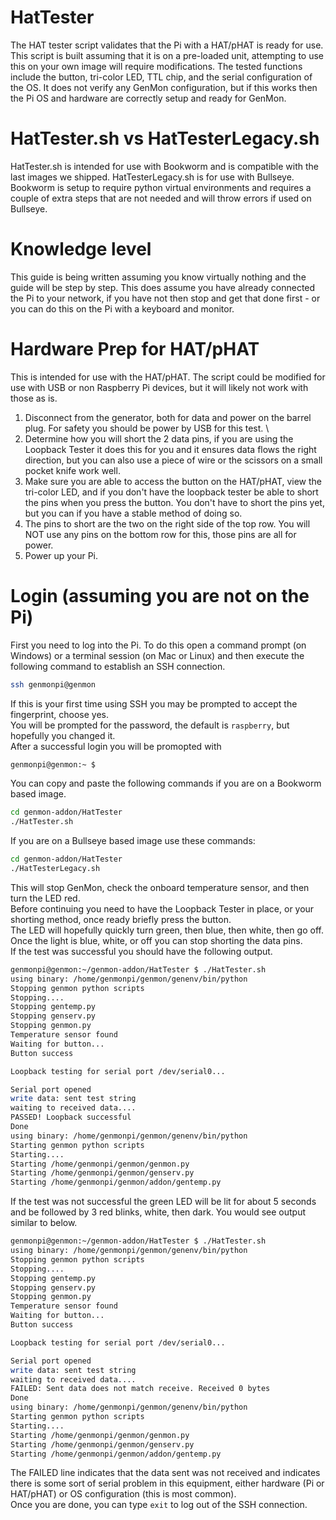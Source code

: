 # HatTester
The HAT tester script validates that the Pi with a HAT/pHAT is ready for use. This script is built assuming that it is on a pre-loaded unit, attempting to use this on your own image will require modifications. The tested functions include the button, tri-color LED, TTL chip, and the serial configuration of the OS. It does not verify any GenMon configuration, but if this works then the Pi OS and hardware are correctly setup and ready for GenMon.

# HatTester.sh vs HatTesterLegacy.sh
HatTester.sh is intended for use with Bookworm and is compatible with the last images we shipped.  HatTesterLegacy.sh is for use with Bullseye.  Bookworm is setup to require python virtual environments and requires a couple of extra steps that are not needed and will throw errors if used on Bullseye.

# Knowledge level
This guide is being written assuming you know virtually nothing and the guide will be step by step. This does assume you have already connected the Pi to your network, if you have not then stop and get that done first - or you can do this on the Pi with a keyboard and monitor.

# Hardware Prep for HAT/pHAT
This is intended for use with the HAT/pHAT. The script could be modified for use with USB or non Raspberry Pi devices, but it will likely not work with those as is.
1. Disconnect from the generator, both for data and power on the barrel plug. For safety you should be power by USB for this test. \
2. Determine how you will short the 2 data pins, if you are using the Loopback Tester it does this for you and it ensures data flows the right direction, but you can also use a piece of wire or the scissors on a small pocket knife work well.
3. Make sure you are able to access the button on the HAT/pHAT, view the tri-color LED, and if you don't have the loopback tester be able to short the pins when you press the button. You don't have to short the pins yet, but you can if you have a stable method of doing so.
4. The pins to short are the two on the right side of the top row. You will NOT use any pins on the bottom row for this, those pins are all for power.
5. Power up your Pi.

# Login (assuming you are not on the Pi)
First you need to log into the Pi. To do this open a command prompt (on Windows) or a terminal session (on Mac or Linux) and then execute the following command to establish an SSH connection.
```sh
ssh genmonpi@genmon
```
If this is your first time using SSH you may be prompted to accept the fingerprint, choose yes. \
You will be prompted for the password, the default is `raspberry`, but hopefully you changed it. \
After a successful login you will be promopted with 
```sh
genmonpi@genmon:~ $
```
You can copy and paste the following commands if you are on a Bookworm based image.
```sh
cd genmon-addon/HatTester
./HatTester.sh
```
If you are on a Bullseye based image use these commands:
```sh
cd genmon-addon/HatTester
./HatTesterLegacy.sh
```

This will stop GenMon, check the onboard temperature sensor, and then turn the LED red. \
Before continuing you need to have the Loopback Tester in place, or your shorting method, once ready briefly press the button. \
The LED will hopefully quickly turn green, then blue, then white, then go off. Once the light is blue, white, or off you can stop shorting the data pins. \
If the test was successful you should have the following output.
```sh
genmonpi@genmon:~/genmon-addon/HatTester $ ./HatTester.sh
using binary: /home/genmonpi/genmon/genenv/bin/python
Stopping genmon python scripts
Stopping....
Stopping gentemp.py
Stopping genserv.py
Stopping genmon.py
Temperature sensor found
Waiting for button...
Button success

Loopback testing for serial port /dev/serial0...

Serial port opened
write data: sent test string
waiting to received data....
PASSED! Loopback successful
Done
using binary: /home/genmonpi/genmon/genenv/bin/python
Starting genmon python scripts
Starting....
Starting /home/genmonpi/genmon/genmon.py
Starting /home/genmonpi/genmon/genserv.py
Starting /home/genmonpi/genmon/addon/gentemp.py
```
If the test was not successful the green LED will be lit for about 5 seconds and be followed by 3 red blinks, white, then dark. You would see output similar to below.
```sh
genmonpi@genmon:~/genmon-addon/HatTester $ ./HatTester.sh
using binary: /home/genmonpi/genmon/genenv/bin/python
Stopping genmon python scripts
Stopping....
Stopping gentemp.py
Stopping genserv.py
Stopping genmon.py
Temperature sensor found
Waiting for button...
Button success

Loopback testing for serial port /dev/serial0...

Serial port opened
write data: sent test string
waiting to received data....
FAILED: Sent data does not match receive. Received 0 bytes
Done
using binary: /home/genmonpi/genmon/genenv/bin/python
Starting genmon python scripts
Starting....
Starting /home/genmonpi/genmon/genmon.py
Starting /home/genmonpi/genmon/genserv.py
Starting /home/genmonpi/genmon/addon/gentemp.py
```
The FAILED line indicates that the data sent was not received and indicates there is some sort of serial problem in this equipment, either hardware (Pi or HAT/pHAT) or OS configuration (this is most common). \
Once you are done, you can type `exit` to log out of the SSH connection.
